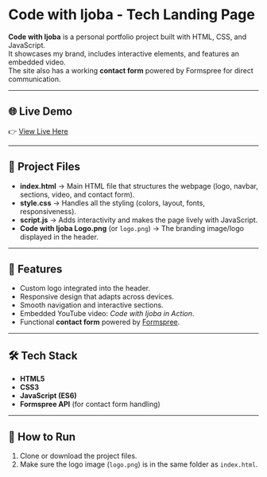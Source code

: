 # Code with Ijoba - Tech Landing Page  

**Code with Ijoba** is a personal portfolio project built with HTML, CSS, and JavaScript.  
It showcases my brand, includes interactive elements, and features an embedded video.  
The site also has a working **contact form** powered by Formspree for direct communication.  

---

## 🌐 Live Demo  
👉 [View Live Here](https://IJOBA007.github.io/my-tech-landing-page/)  

---

## 📂 Project Files  

- **index.html** → Main HTML file that structures the webpage (logo, navbar, sections, video, and contact form).  
- **style.css** → Handles all the styling (colors, layout, fonts, responsiveness).  
- **script.js** → Adds interactivity and makes the page lively with JavaScript.  
- **Code with Ijoba Logo.png** (or `logo.png`) → The branding image/logo displayed in the header.  

---

## 🚀 Features  
- Custom logo integrated into the header.  
- Responsive design that adapts across devices.  
- Smooth navigation and interactive sections.  
- Embedded YouTube video: *Code with Ijoba in Action*.  
- Functional **contact form** powered by [Formspree](https://formspree.io/).  

---

## 🛠️ Tech Stack  
- **HTML5**  
- **CSS3**  
- **JavaScript (ES6)**  
- **Formspree API** (for contact form handling)  

---

## 🎯 How to Run  
1. Clone or download the project files.  
2. Make sure the logo image (`logo.png`) is in the same folder as `index.html`.  
